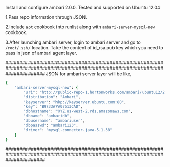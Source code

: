 Install and configure ambari 2.0.0. Tested and supported on Ubuntu 12.04

1.Pass repo information through JSON.

2.Include `apt` cookbook into runlist along with `ambari-server-mysql-new` cookbook.

3.After launching ambari server, login to ambari server and go to `/root/.ssh/` location. Take the content of id_rsa.pub key which you need to pass in json of ambari agent layer. 

##############################################################################################################################
JSON for ambari server layer will be like,

```ruby
{
	"ambari-server-mysql-new": {
		"uri": "http://public-repo-1.hortonworks.com/ambari/ubuntu12/2.x/updates/2.0.0",
		"distribution": "Ambari",
		"keyserver": "hkp://keyserver.ubuntu.com:80",
		"key": "B9733A7A07513CAD",
        "dbhostname": "XYZ.us-west-2.rds.amazonaws.com",
        "dbname": "ambaridb",
        "dbusername": "ambariuser",
        "dbpasswd": "ambari123",
		"driver": "mysql-connector-java-5.1.38"
	}
}
```
##############################################################################################################################
